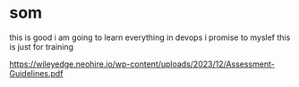 # som

this is good i am going to learn everything in devops i promise to myslef
this is just for training

https://wileyedge.neohire.io/wp-content/uploads/2023/12/Assessment-Guidelines.pdf
